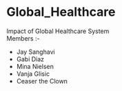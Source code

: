 # Global_Healthcare
Impact of Global Healthcare System\
Members :-  
* Jay Sanghavi
* Gabi Diaz
* Mina Nielsen
* Vanja Glisic
* Ceaser the Clown

